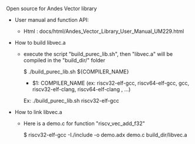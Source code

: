 Open source for Andes Vector library

- User manual and function API:

   * Html : docs/html/Andes_Vector_Library_User_Manual_UM229.html

- How to build libvec.a

  - execute the script "build_purec_lib.sh", then "libvec.a" will be compiled in the "build_dir/" folder

     $ ./build_purec_lib.sh ${COMPILER_NAME}
       - $1: COMPILER_NAME (ex: riscv32-elf-gcc, riscv64-elf-gcc, gcc, riscv32-elf-clang, riscv64-elf-clang , ...)

     Ex: ./build_purec_lib.sh riscv32-elf-gcc

- How to link libvec.a

  - Here is a demo.c for function "riscv_vec_add_f32"

     $ riscv32-elf-gcc -I./include -o demo.adx demo.c build_dir/libvec.a

